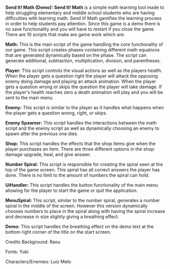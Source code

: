 **Send It! Math (Demo):** 
**Send It! Math** is a simple math learning tool made to help struggling elementary and middle school students who are having difficulties with learning math. Send it! Math gamifies the learning process in order to help students pay attention. Since this game is a demo there is no save functionality and you will have to restart if you close the game. There are 10 scripts that make are game work which are:

**Math:**
This is the main script of the game handling the core functionality of our game. This script creates phases containing different math equations that are generated dynamically based on the phase. The script can generate additional, subtraction, multiplication, division, and parentheses.

**Player:** 
This script controls the visual actions as well as the players health. When the player gets a question right the player will attack the opposing enemy doing damage and playing an attack animation. When the player gets a question wrong or skips the question the player will take damage. If the player's health reaches zero a death animation will play and you will be sent to the main menu.

**Enemy:** 
This script is similar to the player as it handles what happens when the player gets a question wrong, right, or skips.

**Enemy Spawner:** 
This script handles the interactions between the math script and the enemy script as well as dynamically choosing an enemy to spawn after the previous one dies.

**Shop:** 
This script handles the effects that the shop items give when the player purchases an item. There are three different options in the shop: damage upgrade, heal, and give answer.

**Number Spiral:** 
This script is responsible for creating the spiral seen at the top of the game screen. This spiral has all correct answers the player has done. There is no limit to the amount of numbers the spiral can hold.

**UiHandler:** 
This script handles the button functionality of the main menu allowing for the player to start the game or quit the application.

**MenuSpiral:** 
This script, similar to the number spiral, generates a number spiral in the middle of the screen. However this version dynamically chooses numbers to place in the spiral along with having the spiral increase and decrease in size slightly giving a breathing effect.

**Demo:** 
This script handles the breathing effect on the demo text at the bottom right corner of the title on the start screen.

Credits
Background:
Raou

Fonts:
Yuki

Characters/Enemies:
Luiz Melo
